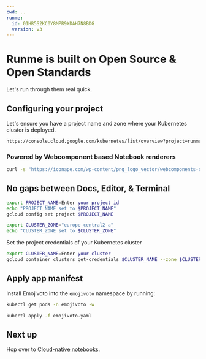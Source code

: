 ```yaml
---
cwd: ..
runme:
  id: 01HR5S2KC0Y8MPR9XDAH7N8BDG
  version: v3
---
```


# Runme is built on Open Source & Open Standards

Let's run through them real quick.

## Configuring your project

Let's ensure you have a project name and zone where your Kubernetes cluster is
deployed.

```sh {"id":"01HS5S18B7DVS8DJQB65W8KJ5E"}
https://console.cloud.google.com/kubernetes/list/overview?project=runme-ci
```

### Powered by Webcomponent based Notebook renderers

```sh {"id":"01HS792VHYQCTPH6VM7SSX1TJK","interactive":"false","mimeType":"image/png"}
curl -s "https://iconape.com/wp-content/png_logo_vector/webcomponents-org-logo.png"
```

## No gaps between Docs, Editor, & Terminal

```sh {"id":"01HMEBG1F55H9E2X46RDNFMKAC","interactive":"true","terminalRows":"6"}
export PROJECT_NAME=Enter your project id
echo "PROJECT_NAME set to $PROJECT_NAME"
gcloud config set project $PROJECT_NAME

export CLUSTER_ZONE="europe-central2-a"
echo "CLUSTER_ZONE set to $CLUSTER_ZONE"
```

Set the project credentials of your Kubernetes cluster

```sh {"id":"01HMEBG1F55H9E2X46RM0J0DGQ","promptEnv":"auto"}
export CLUSTER_NAME=Enter your cluster
gcloud container clusters get-credentials $CLUSTER_NAME --zone $CLUSTER_ZONE --project $PROJECT_NAME
```

## Apply app manifest

Install Emojivoto into the `emojivoto` namespace by running:

```sh {"background":"true","id":"01HR5RCPN6GMXPSQQ3RREC7H3G","name":"tail-emojivoto","terminalRows":"15"}
kubectl get pods -n emojivoto -w
```

```bash {"id":"01HR53VC0NT8SQZD6HXSZFDSA4","name":"install-emojivoto"}
kubectl apply -f emojivoto.yaml
```

## Next up

Hop over to [Cloud-native notebooks](cloud.md).
